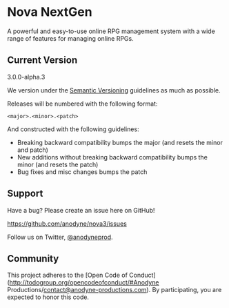 # Nova NextGen

A powerful and easy-to-use online RPG management system with a wide range of features for managing online RPGs.

## Current Version

3.0.0-alpha.3

We version under the [Semantic Versioning](http://semver.org/) guidelines as much as possible.

Releases will be numbered with the following format:

`<major>.<minor>.<patch>`

And constructed with the following guidelines:

- Breaking backward compatibility bumps the major (and resets the minor and patch)
- New additions without breaking backward compatibility bumps the minor (and resets the patch)
- Bug fixes and misc changes bumps the patch

## Support

Have a bug? Please create an issue here on GitHub!

https://github.com/anodyne/nova3/issues

Follow us on Twitter, [@anodyneprod](http://twitter.com/anodyneprod).

## Community

This project adheres to the [Open Code of Conduct](http://todogroup.org/opencodeofconduct/#Anodyne Productions/contact@anodyne-productions.com). By participating, you are expected to honor this code.
